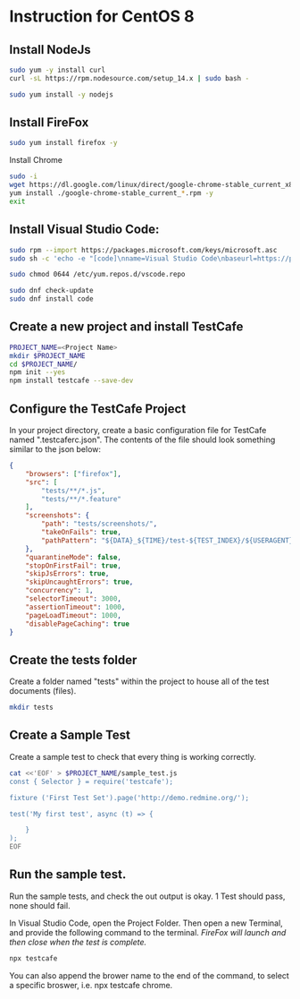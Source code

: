 # Instruction for CentOS 8

## Install NodeJs

```sh
sudo yum -y install curl
curl -sL https://rpm.nodesource.com/setup_14.x | sudo bash -

sudo yum install -y nodejs
```

## Install FireFox
```sh
sudo yum install firefox -y
```

Install Chrome
```sh
sudo -i
wget https://dl.google.com/linux/direct/google-chrome-stable_current_x86_64.rpm
yum install ./google-chrome-stable_current_*.rpm -y
exit
```

## Install Visual Studio Code: 

```sh
sudo rpm --import https://packages.microsoft.com/keys/microsoft.asc
sudo sh -c 'echo -e "[code]\nname=Visual Studio Code\nbaseurl=https://packages.microsoft.com/yumrepos/vscode\nenabled=1\ngpgcheck=1\ngpgkey=https://packages.microsoft.com/keys/microsoft.asc" > /etc/yum.repos.d/vscode.repo'

sudo chmod 0644 /etc/yum.repos.d/vscode.repo

sudo dnf check-update
sudo dnf install code

```

## Create a new project and install TestCafe

```sh
PROJECT_NAME=<Project Name>
mkdir $PROJECT_NAME
cd $PROJECT_NAME/
npm init --yes
npm install testcafe --save-dev
```

## Configure the TestCafe Project
In your project directory, create a basic configuration file for TestCafe named ".testcaferc.json". The contents of the file should look something similar to the json below:

```json
{
	"browsers": ["firefox"],
	"src": [
		"tests/**/*.js",
		"tests/**/*.feature"
	],
	"screenshots": {
		"path": "tests/screenshots/",
		"takeOnFails": true,
		"pathPattern": "${DATA}_${TIME}/test-${TEST_INDEX}/${USERAGENT}/${FILE_INDEX}.png"
	},
	"quarantineMode": false,
	"stopOnFirstFail": true,
	"skipJsErrors": true,
	"skipUncaughtErrors": true,
	"concurrency": 1,
	"selectorTimeout": 3000,
	"assertionTimeout": 1000,
	"pageLoadTimeout": 1000,
	"disablePageCaching": true
}
```

## Create the tests folder
Create a folder named "tests" within the project to house all of the test documents (files).

```sh
mkdir tests
```

## Create a Sample Test
Create a sample test to check that every thing is working correctly.

```sh
cat <<'EOF' > $PROJECT_NAME/sample_test.js
const { Selector } = require('testcafe');

fixture ('First Test Set').page('http://demo.redmine.org/');

test('My first test', async (t) => {

    }
);
EOF
```

## Run the sample test.
Run the sample tests, and check the out output is okay. 1 Test should pass, none should fail.

In Visual Studio Code, open the Project Folder.  Then open a new Terminal, and provide the following command to the terminal. *FireFox will launch and then close when the test is complete.*

```sh
npx testcafe
```

You can also append the brower name to the end of the command, to select a specific broswer, i.e. npx testcafe chrome.
